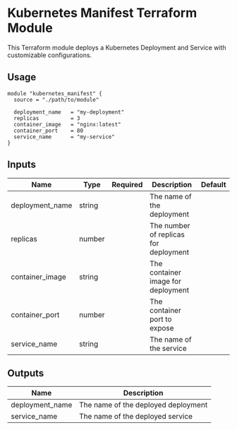 # Kubernetes Manifest Terraform Module

This Terraform module deploys a Kubernetes Deployment and Service with customizable configurations.

## Usage

```hcl
module "kubernetes_manifest" {
  source = "./path/to/module"
  
  deployment_name   = "my-deployment"
  replicas          = 3
  container_image   = "nginx:latest"
  container_port    = 80
  service_name      = "my-service"
}
```

## Inputs

| Name             | Type         | Required  | Description                             | Default    |
|------------------|--------------|-----------|-----------------------------------------|------------|
| deployment_name  | string       |           | The name of the deployment              |            |
| replicas         | number       |           | The number of replicas for deployment   |            |
| container_image  | string       |           | The container image for deployment      |            |
| container_port   | number       |           | The container port to expose            |            |
| service_name     | string       |           | The name of the service                 |            |

## Outputs

| Name               | Description                         |
|--------------------|-------------------------------------|
| deployment_name    | The name of the deployed deployment |
| service_name       | The name of the deployed service    |

